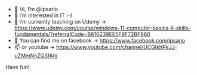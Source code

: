 - 👋 Hi, I’m @ipsario
- 👀 I’m interested in IT :-)
- 🌱 I’m currently teaching on Udemy -> https://www.udemy.com/course/windows-11-computer-basics-it-skills-fundamentals/?referralCode=B816239EE5F9F72BF980
- 💞️ You can find me on facebook -> https://www.facebook.com/ipsario
- 📫 or youtube -> https://www.youtube.com/channel/UCGIkhPkJJ-uZMmNnZQSfAlg

Have fun!
